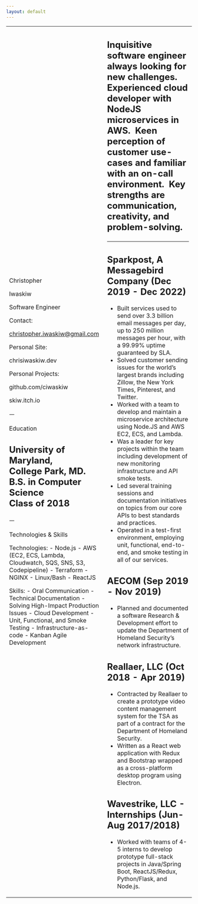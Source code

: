 ```yaml
---
layout: default
---
```


<meta content="text/html; charset=UTF-8" http-equiv="content-type"><style type="text/css"></style><div class="resume"><p class="c16"><span class="c24"></span></p><a id="t.1a042de896f8291e3b64d07b260e061b6b919a04"></a><a id="t.0"></a><table class="c27"><tr class="c12"><td class="c19" colspan="1" rowspan="1"><p class="c10"><span class="c6 c38">Christopher</span></p><p class="c10"><span class="c6 c38">Iwaskiw</span></p><p class="c36 subtitle" id="h.np1x19peam06"><span class="c29">Software Engineer</span></p><p class="c4"><span class="c6 c13"></span></p><p class="c8"><span class="c34">Contact:</span></p><p class="c8"><span class="c6 c13"></span></p><p class="c8"><span class="c41">christopher.iwaskiw@gmail.com</span></p><p class="c4"><span class="c13 c30"></span></p><p class="c8"><span class="c0">Personal Site:</span></p><p class="c8"><span class="c6 c13">chrisiwaskiw.dev</span></p><p class="c4"><span class="c0"></span></p><p class="c8"><span class="c0">Personal Projects:</span></p><p class="c8"><span class="c6 c13">github.com/ciwaskiw</span></p><p class="c8"><span class="c6 c13">skiw.itch.io</span></p><p class="c8"><span class="c44">&#12641;</span></p><p class="c8"><span class="c21">Education</span></p><h2 class="c11" id="h.sd1j5ben87n8"><span class="c17">University of Maryland, <br>College Park, MD. </span><span class="c41 c45">&nbsp;<br></span><span class="c9">B.S. in Computer Science<br></span><span class="c0">Class of 2018</span></h2><p class="c8"><span class="c6 c31">&#12641;</span></p><p class="c26"><span class="c21">Technologies &amp; Skills</span></p><p class="c26"><span class="c34 c39">Technologies: </span><span class="c2 c18">- Node.js - AWS (EC2, ECS, Lambda, Cloudwatch, SQS, SNS, S3, Codepipeline) - Terraform - NGINX - Linux/Bash - ReactJS</span></p><p class="c35"><span class="c17 c33">Skills: </span><span class="c18 c2">- Oral Communication - Technical Documentation - Solving High-Impact Production Issues - Cloud Development - Unit, Functional, and Smoke Testing - Infrastructure-as-code - Kanban Agile Development</span></p><p class="c5"><span class="c18 c2"></span></p></td><td class="c40" colspan="1" rowspan="1"><h2 class="c3" id="h.t9phl0lmxcok"><span class="c22">Inquisitive software engineer always looking for new challenges. Experienced cloud developer with NodeJS microservices in AWS. &nbsp;Keen perception of customer use-cases and familiar with an on-call environment. &nbsp;Key strengths are communication, creativity, and problem-solving. </span><hr></h2><h2 class="c3" id="h.a4glra5s7al1"><span class="c25">Sparkpost, A Messagebird Company</span><span class="c14">&nbsp;(Dec 2019 - Dec 2022)</span></h2><ul class="c7 lst-kix_paox3ljdhnxx-0 start"><li class="c1 li-bullet-0"><span class="c6 c2">Built services used to send over 3.3 billion email messages per day, up to 250 million messages per hour, with a 99.99% uptime guaranteed by SLA.</span></li><li class="c1 li-bullet-0"><span class="c6 c2">Solved customer sending issues for the world&rsquo;s largest brands including Zillow, the New York Times, Pinterest, and Twitter.</span></li><li class="c1 li-bullet-0"><span class="c6 c2">Worked with a team to develop and maintain a microservice architecture using Node.JS and AWS EC2, ECS, and Lambda.</span></li><li class="c1 li-bullet-0"><span class="c6 c2">Was a leader for key projects within the team including development of new monitoring infrastructure and API smoke tests.</span></li><li class="c1 li-bullet-0"><span class="c6 c2">Led several training sessions and documentation initiatives on topics from our core APIs to best standards and practices.</span></li><li class="c1 li-bullet-0"><span class="c2 c6">Operated in a test-first environment, employing unit, functional, end-to-end, and smoke testing in all of our services.</span></li></ul><h2 class="c3" id="h.z0f5klv9jh8o"><span class="c25">AECOM</span><span class="c14">&nbsp;(Sep 2019 - Nov 2019)</span></h2><ul class="c7 lst-kix_paox3ljdhnxx-0"><li class="c1 li-bullet-0"><span class="c2">Planned and documented a software Research &amp; Development effort to update the Department of Homeland Security&rsquo;s network infrastructure.</span></li></ul><h2 class="c3" id="h.gpgzow1v8719"><span class="c25">Reallaer, LLC</span><span class="c14">&nbsp;(Oct 2018 - Apr 2019)</span></h2><ul class="c7 lst-kix_paox3ljdhnxx-0"><li class="c1 li-bullet-0"><span class="c6 c2">Contracted by Reallaer to create a prototype video content management system for the TSA as part of a contract for the Department of Homeland Security. &nbsp;</span></li><li class="c1 li-bullet-0"><span class="c6 c2">Written as a React web application with Redux and Bootstrap wrapped as a cross-platform desktop program using Electron.</span></li></ul><h2 class="c3" id="h.lgacqfe3manj"><span class="c25">Wavestrike, LLC </span><span class="c25">- </span><span class="c23">Internships</span><span class="c14">&nbsp;(Jun-Aug 2017/2018)</span></h2><ul class="c7 lst-kix_h5db28zcubcr-0 start"><li class="c1 li-bullet-0"><span class="c2">Worked with teams of 4-5 interns to develop prototype full-stack projects in Java/Spring Boot, ReactJS/Redux, Python/Flask, and Node.js.</span></li></ul></td></tr></table><p class="c11 c43"><span class="c24"></span></p><div><p class="c11 c43"><span class="c6 c15"></span></p></div></div>